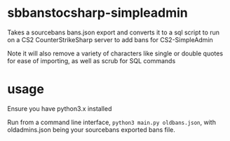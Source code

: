 # sbbanstocsharp-simpleadmin
Takes a sourcebans bans.json export and converts it to a sql script to run on a CS2 CounterStrikeSharp server to add bans for CS2-SimpleAdmin

Note it will also remove a variety of characters like single or double quotes for ease of importing, as well as scrub for SQL commands

# usage

Ensure you have python3.x installed

Run from a command line interface, `python3 main.py oldbans.json`, with oldadmins.json being your sourcebans exported bans file.

